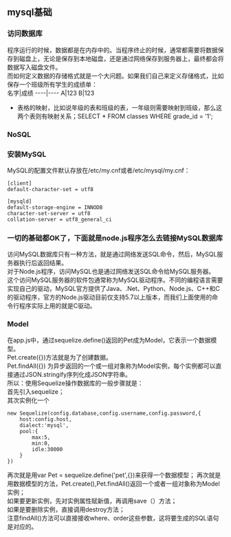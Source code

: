 ## mysql基础

### 访问数据库

程序运行的时候，数据都是在内存中的。当程序终止的时候，通常都需要将数据保存到磁盘上，无论是保存到本地磁盘，还是通过网络保存到服务器上，最终都会将数据写入磁盘文件。  
而如何定义数据的存储格式就是一个大问题。如果我们自己来定义存储格式，比如保存一个班级所有学生的成绩单：  
名字|成绩
----|----
A|123
B|123

- 表格的映射，比如说年级的表和班级的表，一年级则需要映射到班级，那么这两个表则有映射关系；SELECT * FROM classes WHERE grade_id = '1';

### NoSQL

### 安装MySQL
MySQL的配置文件默认存放在/etc/my.cnf或者/etc/mysql/my.cnf：
```
[client]
default-character-set = utf8

[mysqld]
default-storage-engine = INNODB
character-set-server = utf8
collation-server = utf8_general_ci
```

### 一切的基础都OK了，下面就是node.js程序怎么去链接MySQL数据库
访问MySQL数据库只有一种方法，就是通过网络发送SQL命令，然后，MySQL服务器执行后返回结果。  
对于Node.js程序，访问MySQL也是通过网络发送SQL命令给MySQL服务器。  
这个访问MySQL服务器的软件包通常称为MySQL驱动程序。不同的编程语言需要实现自己的驱动，MySQL官方提供了Java、.Net、Python、Node.js、C++和C的驱动程序，官方的Node.js驱动目前仅支持5.7以上版本，而我们上面使用的命令行程序实际上用的就是C驱动。  

### Model
在app.js中，通过sequelize.define()返回的Pet成为Model，它表示一个数据模型。  
Pet.create({})方法就是为了创建数据。  
Pet.findAll({}) 为异步返回的一个或一组对象称为Model实例，每个实例都可以直接通过JSON.stringify序列化成JSON字符串。  
所以：使用Sequelize操作数据库的一般步骤就是：  
首先引入sequelize；  
其次实例化一个
```
new Sequelize(config.database,config.username,config.password,{
    host:config.host,
    dialect:'mysql',
    pool:{
        max:5,
        min:0,
        idle:30000
    }
}) 
```
再次就是用var Pet = sequelize.define('pet',{})来获得一个数据模型；
再次就是用数据模型的方法，Pet.create(),Pet.findAll()返回一个或者一组对象称为Model实例；   
如果要更新实例，先对实例属性赋新值，再调用save（）方法；   
如果是要删除实例，直接调用destroy方法；   
注意findAll()方法可以直接接收where、order这些参数，这将要生成的SQL语句是对应的。  
